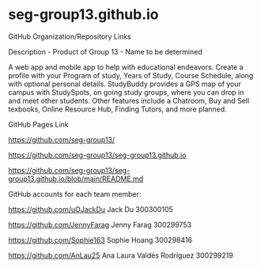# seg-group13.github.io
GitHub Organization/Repository Links ­

Description - Product of Group 13 - Name to be determined

A web app and mobile app to help with educational endeavors. Create a profile with your Program of study, Years of Study, Course Schedule, along with optional personal details. StudyBuddy provides a GPS map of your campus with StudySpots, on going study groups, where you can drop in and meet other students. Other features include a Chatroom, Buy and Sell texbooks, Online Resource Hub, Finding Tutors, and more planned.

GitHub Pages Link

https://github.com/seg-group13/

https://github.com/seg-group13/seg-group13.github.io

https://github.com/seg-group13/seg-group13.github.io/blob/main/README.md

GitHub accounts for each team member:­

https://github.com/uOJackDu Jack Du 300300105

https://github.com/JennyFarag Jenny Farag 300299753

https://github.com/Sophie163 Sophie Hoang 300298416

https://github.com/AnLau25 Ana Laura Valdés Rodríguez 300299219




